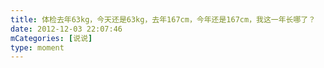 ```yaml
---
title: 体检去年63kg，今天还是63kg，去年167cm，今年还是167cm，我这一年长哪了？
date: 2012-12-03 22:07:46
mCategories: [说说]
type: moment
---
```


